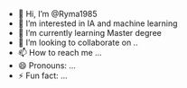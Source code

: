 - 👋 Hi, I’m @Ryma1985
- 👀 I’m interested in IA and machine learning
- 🌱 I’m currently learning Master degree
- 💞️ I’m looking to collaborate on ..
- 📫 How to reach me ...
- 😄 Pronouns: ...
- ⚡ Fun fact: ...

<!---
Ryma1985/Ryma1985 is a ✨ special ✨ repository because its `README.md` (this file) appears on your GitHub profile.
You can click the Preview link to take a look at your changes.
--->
